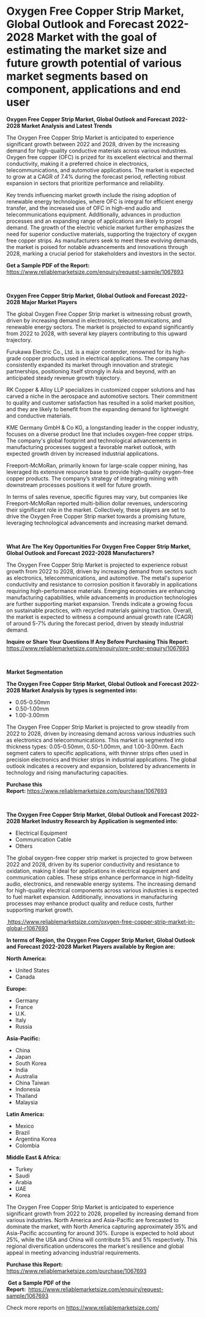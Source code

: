 <p><h1>Oxygen Free Copper Strip Market, Global Outlook and Forecast 2022-2028 Market with the goal of estimating the market size and future growth potential of various market segments based on component, applications and end user</h1></p><p><strong>Oxygen Free Copper Strip Market, Global Outlook and Forecast 2022-2028 Market Analysis and Latest Trends</strong></p>
<p><p>The Oxygen Free Copper Strip Market is anticipated to experience significant growth between 2022 and 2028, driven by the increasing demand for high-quality conductive materials across various industries. Oxygen free copper (OFC) is prized for its excellent electrical and thermal conductivity, making it a preferred choice in electronics, telecommunications, and automotive applications. The market is expected to grow at a CAGR of 7.4% during the forecast period, reflecting robust expansion in sectors that prioritize performance and reliability.</p><p>Key trends influencing market growth include the rising adoption of renewable energy technologies, where OFC is integral for efficient energy transfer, and the increased use of OFC in high-end audio and telecommunications equipment. Additionally, advances in production processes and an expanding range of applications are likely to propel demand. The growth of the electric vehicle market further emphasizes the need for superior conductive materials, supporting the trajectory of oxygen free copper strips. As manufacturers seek to meet these evolving demands, the market is poised for notable advancements and innovations through 2028, marking a crucial period for stakeholders and investors in the sector.</p></p>
<p><strong>Get a Sample PDF of the Report:&nbsp;</strong> <a href="https://www.reliablemarketsize.com/enquiry/request-sample/1067693?utm_campaign=2316&utm_medium=2&utm_source=Github&utm_content=ia&utm_term=21032025&utm_id=oxygen-free-copper-strip-market-global-outlook-and-forecast-2022-2028">https://www.reliablemarketsize.com/enquiry/request-sample/1067693</a></p>
<p>&nbsp;</p>
<p><strong>Oxygen Free Copper Strip Market, Global Outlook and Forecast 2022-2028 Major Market Players</strong></p>
<p><p>The global Oxygen Free Copper Strip market is witnessing robust growth, driven by increasing demand in electronics, telecommunications, and renewable energy sectors. The market is projected to expand significantly from 2022 to 2028, with several key players contributing to this upward trajectory.</p><p>Furukawa Electric Co., Ltd. is a major contender, renowned for its high-grade copper products used in electrical applications. The company has consistently expanded its market through innovation and strategic partnerships, positioning itself strongly in Asia and beyond, with an anticipated steady revenue growth trajectory.</p><p>RK Copper & Alloy LLP specializes in customized copper solutions and has carved a niche in the aerospace and automotive sectors. Their commitment to quality and customer satisfaction has resulted in a solid market position, and they are likely to benefit from the expanding demand for lightweight and conductive materials.</p><p>KME Germany GmbH & Co KG, a longstanding leader in the copper industry, focuses on a diverse product line that includes oxygen-free copper strips. The company's global footprint and technological advancements in manufacturing processes suggest a favorable market outlook, with expected growth driven by increased industrial applications.</p><p>Freeport-McMoRan, primarily known for large-scale copper mining, has leveraged its extensive resource base to provide high-quality oxygen-free copper products. The company’s strategy of integrating mining with downstream processes positions it well for future growth.</p><p>In terms of sales revenue, specific figures may vary, but companies like Freeport-McMoRan reported multi-billion dollar revenues, underscoring their significant role in the market. Collectively, these players are set to drive the Oxygen Free Copper Strip market towards a promising future, leveraging technological advancements and increasing market demand.</p></p>
<p>&nbsp;</p>
<p><strong>What Are The Key Opportunities For Oxygen Free Copper Strip Market, Global Outlook and Forecast 2022-2028 Manufacturers?</strong></p>
<p><p>The Oxygen Free Copper Strip Market is projected to experience robust growth from 2022 to 2028, driven by increasing demand from sectors such as electronics, telecommunications, and automotive. The metal's superior conductivity and resistance to corrosion position it favorably in applications requiring high-performance materials. Emerging economies are enhancing manufacturing capabilities, while advancements in production technologies are further supporting market expansion. Trends indicate a growing focus on sustainable practices, with recycled materials gaining traction. Overall, the market is expected to witness a compound annual growth rate (CAGR) of around 5-7% during the forecast period, driven by steady industrial demand.</p></p>
<p><strong>Inquire or Share Your Questions If Any Before Purchasing This Report:</strong> <a href="https://www.reliablemarketsize.com/enquiry/pre-order-enquiry/1067693?utm_campaign=2316&utm_medium=2&utm_source=Github&utm_content=ia&utm_term=21032025&utm_id=oxygen-free-copper-strip-market-global-outlook-and-forecast-2022-2028">https://www.reliablemarketsize.com/enquiry/pre-order-enquiry/1067693</a></p>
<p>&nbsp;</p>
<p><strong>Market Segmentation</strong></p>
<p><strong>The Oxygen Free Copper Strip Market, Global Outlook and Forecast 2022-2028 Market Analysis by types is segmented into:</strong></p>
<p><ul><li>0.05-0.50mm</li><li>0.50-1.00mm</li><li>1.00-3.00mm</li></ul></p>
<p><p>The Oxygen Free Copper Strip Market is projected to grow steadily from 2022 to 2028, driven by increasing demand across various industries such as electronics and telecommunications. This market is segmented into thickness types: 0.05-0.50mm, 0.50-1.00mm, and 1.00-3.00mm. Each segment caters to specific applications, with thinner strips often used in precision electronics and thicker strips in industrial applications. The global outlook indicates a recovery and expansion, bolstered by advancements in technology and rising manufacturing capacities.</p></p>
<p><strong>Purchase this Report:&nbsp;</strong><a href="https://www.reliablemarketsize.com/purchase/1067693?utm_campaign=2316&utm_medium=2&utm_source=Github&utm_content=ia&utm_term=21032025&utm_id=oxygen-free-copper-strip-market-global-outlook-and-forecast-2022-2028">https://www.reliablemarketsize.com/purchase/1067693</a></p>
<p>&nbsp;</p>
<p><strong>The Oxygen Free Copper Strip Market, Global Outlook and Forecast 2022-2028 Market Industry Research by Application is segmented into:</strong></p>
<p><ul><li>Electrical Equipment</li><li>Communication Cable</li><li>Others</li></ul></p>
<p><p>The global oxygen-free copper strip market is projected to grow between 2022 and 2028, driven by its superior conductivity and resistance to oxidation, making it ideal for applications in electrical equipment and communication cables. These strips enhance performance in high-fidelity audio, electronics, and renewable energy systems. The increasing demand for high-quality electrical components across various industries is expected to fuel market expansion. Additionally, innovations in manufacturing processes may enhance product quality and reduce costs, further supporting market growth.</p></p>
<p><a href="https://www.reliablemarketsize.com/oxygen-free-copper-strip-market-in-global-r1067693?utm_campaign=2316&utm_medium=2&utm_source=Github&utm_content=ia&utm_term=21032025&utm_id=oxygen-free-copper-strip-market-global-outlook-and-forecast-2022-2028">&nbsp;https://www.reliablemarketsize.com/oxygen-free-copper-strip-market-in-global-r1067693</a></p>
<p><strong>In terms of Region, the Oxygen Free Copper Strip Market, Global Outlook and Forecast 2022-2028 Market Players available by Region are:</strong></p>
<p>
    <p> <strong> North America: </strong>
        <ul>
            <li>United States</li>
            <li>Canada</li>
        </ul>
        </p> 
    <p> <strong> Europe: </strong>
        <ul>
            <li>Germany</li>
            <li>France</li>
            <li>U.K.</li>
            <li>Italy</li>
            <li>Russia</li>
        </ul>
        </p> 
    <p> <strong> Asia-Pacific: </strong>
        <ul>
            <li>China</li>
            <li>Japan</li>
            <li>South Korea</li>
            <li>India</li>
            <li>Australia</li>
            <li>China Taiwan</li>
            <li>Indonesia</li>
            <li>Thailand</li>
            <li>Malaysia</li>
        </ul>
        </p> 
    <p> <strong> Latin America: </strong>
        <ul>
            <li>Mexico</li>
            <li>Brazil</li>
            <li>Argentina Korea</li>
            <li>Colombia</li>
        </ul>
        </p> 
    <p> <strong> Middle East & Africa: </strong>
        <ul>
            <li>Turkey</li>
            <li>Saudi</li>
            <li>Arabia</li>
            <li>UAE</li>
            <li>Korea</li>
        </ul>
    </p>
    </p>
<p><p>The Oxygen Free Copper Strip Market is anticipated to experience significant growth from 2022 to 2028, propelled by increasing demand from various industries. North America and Asia-Pacific are forecasted to dominate the market, with North America capturing approximately 35% and Asia-Pacific accounting for around 30%. Europe is expected to hold about 25%, while the USA and China will contribute 5% and 5% respectively. This regional diversification underscores the market's resilience and global appeal in meeting advancing industrial requirements.</p></p>
<p><strong>Purchase this Report: </strong><a href="https://www.reliablemarketsize.com/purchase/1067693?utm_campaign=2316&utm_medium=2&utm_source=Github&utm_content=ia&utm_term=21032025&utm_id=oxygen-free-copper-strip-market-global-outlook-and-forecast-2022-2028">https://www.reliablemarketsize.com/purchase/1067693</a></p>
<p>&nbsp;<strong>Get a Sample PDF of the Report:&nbsp;&nbsp;</strong><a href="https://www.reliablemarketsize.com/enquiry/request-sample/1067693?utm_campaign=2316&utm_medium=2&utm_source=Github&utm_content=ia&utm_term=21032025&utm_id=oxygen-free-copper-strip-market-global-outlook-and-forecast-2022-2028">https://www.reliablemarketsize.com/enquiry/request-sample/1067693</a></p>
<p><strong></strong></p>
<p>Check more reports on <a href="https://www.reliablemarketsize.com/?utm_campaign=2316&utm_medium=2&utm_source=Github&utm_content=ia&utm_term=21032025&utm_id=oxygen-free-copper-strip-market-global-outlook-and-forecast-2022-2028">https://www.reliablemarketsize.com/</a></p>